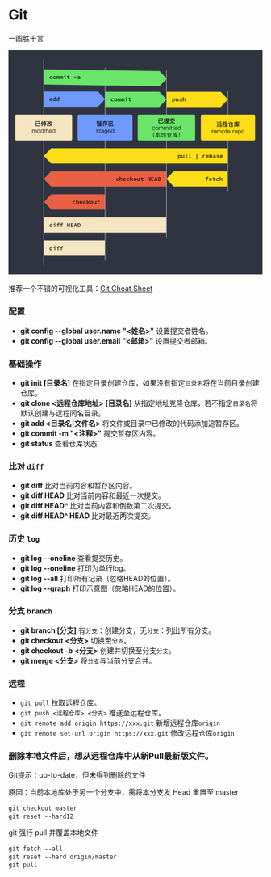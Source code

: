 # Git

一图胜千言

![img](assets/TQDj8Uo1pj3YkMSoeSitYC1QB4a019V68N6GZFBE.png)



推荐一个不错的可视化工具：[Git Cheat Sheet](http://ndpsoftware.com/git-cheatsheet.html)

### 配置

- **git config --global user.name "<姓名>"** 设置提交者姓名。
- **git config --global user.email "<邮箱>"** 设置提交者邮箱。

### 基础操作

- **git init [目录名]** 在指定目录创建仓库，如果没有指定`目录名`将在当前目录创建仓库。
- **git clone <远程仓库地址> [目录名]** 从指定地址克隆仓库，若不指定`目录名`将默认创建与远程同名目录。
- **git add <目录名|文件名>** 将文件或目录中已修改的代码添加追暂存区。
- **git commit -m "<注释>"** 提交暂存区内容。
- **git status** 查看仓库状态

### 比对 `diff`

- **git diff** 比对当前内容和暂存区内容。
- **git diff HEAD** 比对当前内容和最近一次提交。
- **git diff HEAD^** 比对当前内容和倒数第二次提交。
- **git diff HEAD^ HEAD** 比对最近两次提交。

### 历史 `log`

- **git log --oneline** 查看提交历史。
- **git log --oneline** 打印为单行log。
- **git log --all** 打印所有记录（忽略HEAD的位置）。
- **git log --graph** 打印示意图（忽略HEAD的位置）。

### 分支 `branch`

- **git branch [分支]** 有`分支`：创建分支，无`分支`：列出所有分支。
- **git checkout <分支>** 切换至`分支`。
- **git checkout -b <分支>** 创建并切换至分支`分支`。
- **git merge <分支>** 将`分支`与当前分支合并。

### 远程

- `git pull` 拉取远程仓库。
- `git push <远程仓库> <分支>` 推送至远程仓库。
- `git remote add origin https://xxx.git` 新增远程仓库`origin`
- `git remote set-url origin https://xxx.git` 修改远程仓库`origin`





### 删除本地文件后，想从远程仓库中从新Pull最新版文件。

Git提示：up-to-date，但未得到删除的文件

原因：当前本地库处于另一个分支中，需将本分支发 Head 重置至 master

```git
git checkout master 
git reset --hard12
```

git 强行 pull 并覆盖本地文件

```git
git fetch --all  
git reset --hard origin/master 
git pull
```

